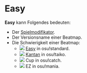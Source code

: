 # Easy

**Easy** kann Folgendes bedeuten:

- Der [Spielmodifikator](/wiki/Game_Modifiers/#easy).
- Der Versionsname einer Beatmap.
- Die Schwierigkeit einer Beatmap:
    - ![](/wiki/shared/diff/easy-s.png) [Easy](/wiki/Difficulties/Easy) in osu!standard.
    - ![](/wiki/shared/diff/easy-t.png) [Kantan](/wiki/Difficulties/Kantan) in osu!taiko.
    - ![](/wiki/shared/diff/easy-c.png) Cup in osu!catch.
    - ![](/wiki/shared/diff/easy-m.png) EZ in osu!mania.
